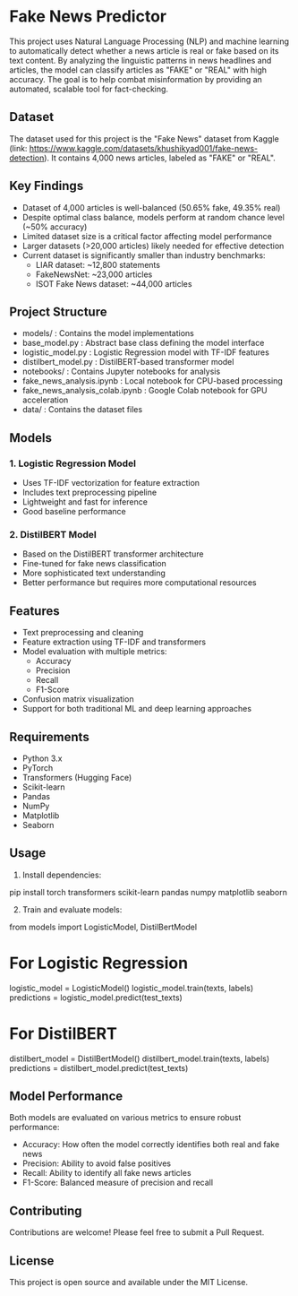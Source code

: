 # Fake News Predictor

This project uses Natural Language Processing (NLP) and machine learning to automatically detect whether a news article is real or fake based on its text content. By analyzing the linguistic patterns in news headlines and articles, the model can classify articles as "FAKE" or "REAL" with high accuracy. The goal is to help combat misinformation by providing an automated, scalable tool for fact-checking.

## Dataset

The dataset used for this project is the "Fake News" dataset from Kaggle (link: https://www.kaggle.com/datasets/khushikyad001/fake-news-detection). It contains 4,000 news articles, labeled as "FAKE" or "REAL".

## Key Findings

- Dataset of 4,000 articles is well-balanced (50.65% fake, 49.35% real)
- Despite optimal class balance, models perform at random chance level (~50% accuracy)
- Limited dataset size is a critical factor affecting model performance
- Larger datasets (>20,000 articles) likely needed for effective detection
- Current dataset is significantly smaller than industry benchmarks:
  - LIAR dataset: ~12,800 statements
  - FakeNewsNet: ~23,000 articles
  - ISOT Fake News dataset: ~44,000 articles

## Project Structure

- models/ : Contains the model implementations
- base_model.py : Abstract base class defining the model interface
- logistic_model.py : Logistic Regression model with TF-IDF features
- distilbert_model.py : DistilBERT-based transformer model
- notebooks/ : Contains Jupyter notebooks for analysis
- fake_news_analysis.ipynb : Local notebook for CPU-based processing
- fake_news_analysis_colab.ipynb : Google Colab notebook for GPU acceleration
- data/ : Contains the dataset files

## Models

### 1. Logistic Regression Model

- Uses TF-IDF vectorization for feature extraction
- Includes text preprocessing pipeline
- Lightweight and fast for inference
- Good baseline performance

### 2. DistilBERT Model

- Based on the DistilBERT transformer architecture
- Fine-tuned for fake news classification
- More sophisticated text understanding
- Better performance but requires more computational resources

## Features

- Text preprocessing and cleaning
- Feature extraction using TF-IDF and transformers
- Model evaluation with multiple metrics:
  - Accuracy
  - Precision
  - Recall
  - F1-Score
- Confusion matrix visualization
- Support for both traditional ML and deep learning approaches

## Requirements

- Python 3.x
- PyTorch
- Transformers (Hugging Face)
- Scikit-learn
- Pandas
- NumPy
- Matplotlib
- Seaborn

## Usage

1. Install dependencies:

pip install torch transformers scikit-learn pandas numpy matplotlib seaborn

2. Train and evaluate models:

from models import LogisticModel, DistilBertModel

# For Logistic Regression

logistic_model = LogisticModel()
logistic_model.train(texts, labels)
predictions = logistic_model.predict(test_texts)

# For DistilBERT

distilbert_model = DistilBertModel()
distilbert_model.train(texts, labels)
predictions = distilbert_model.predict(test_texts)

## Model Performance

Both models are evaluated on various metrics to ensure robust performance:

- Accuracy: How often the model correctly identifies both real and fake news
- Precision: Ability to avoid false positives
- Recall: Ability to identify all fake news articles
- F1-Score: Balanced measure of precision and recall

## Contributing

Contributions are welcome! Please feel free to submit a Pull Request.

## License

This project is open source and available under the MIT License.
